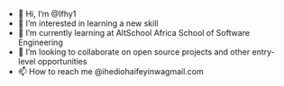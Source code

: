 - 👋 Hi, I’m @Ifhy1
- 👀 I’m interested in learning a new skill
- 🌱 I’m currently learning at AltSchool Africa School of Software Engineering
- 💞️ I’m looking to collaborate on open source projects and other entry-level opportunities
- 📫 How to reach me @ihediohaifeyinwagmail.com

<!---
Ifhy1/Ifhy1 is a ✨ special ✨ repository because its `README.md` (this file) appears on your GitHub profile.
You can click the Preview link to take a look at your changes.
--->
